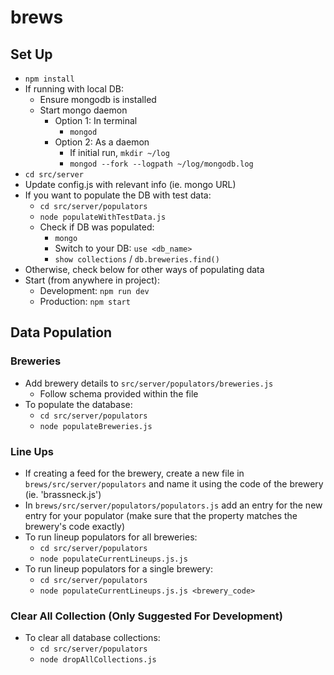 # brews
## Set Up
- `npm install`
- If running with local DB:
	- Ensure mongodb is installed
	- Start mongo daemon
		- Option 1: In terminal
			- `mongod`
		- Option 2: As a daemon
			- If initial run, `mkdir ~/log`
			- `mongod --fork --logpath ~/log/mongodb.log`
- `cd src/server`
- Update config.js with relevant info (ie. mongo URL)
- If you want to populate the DB with test data:
	- `cd src/server/populators`
	- `node populateWithTestData.js`
	- Check if DB was populated:
		- `mongo`
		- Switch to your DB: `use <db_name>`
		- `show collections` / `db.breweries.find()`
- Otherwise, check below for other ways of populating data
- Start (from anywhere in project):
	- Development: `npm run dev`
	- Production: `npm start`

## Data Population
### Breweries
- Add brewery details to `src/server/populators/breweries.js`
	- Follow schema provided within the file
- To populate the database:
	- `cd src/server/populators`
	- `node populateBreweries.js`
### Line Ups
- If creating a feed for the brewery, create a new file in `brews/src/server/populators` and name it using the code of the brewery (ie. 'brassneck.js')
- In `brews/src/server/populators/populators.js` add an entry for the new entry for your populator (make sure that the property matches the brewery's code exactly)
- To run lineup populators for all breweries:
	- `cd src/server/populators`
	- `node populateCurrentLineups.js.js`
- To run lineup populators for a single brewery:
	- `cd src/server/populators`
	- `node populateCurrentLineups.js.js <brewery_code>`
### Clear All Collection (Only Suggested For Development)
- To clear all database collections:
	- `cd src/server/populators`
	- `node dropAllCollections.js`
